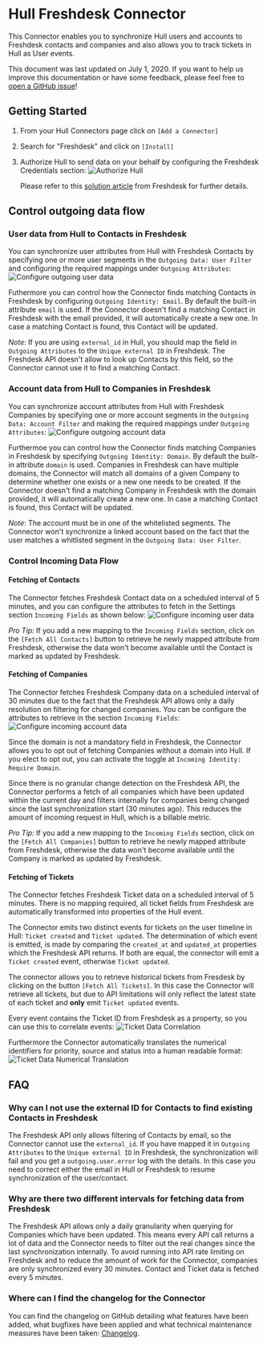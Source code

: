 # Hull Freshdesk Connector

This Connector enables you to synchronize Hull users and accounts to Freshdesk contacts and companies and also allows you to track tickets in Hull as User events.

This document was last updated on July 1, 2020. If you want to help us improve this documentation or have some feedback, please feel free to [open a GitHub issue](https://github.com/SMK1085/hull-freshdesk/issues/new)!

## Getting Started

1. From your Hull Connectors page click on `[Add a Connector]`
2. Search for "Freshdesk" and click on `[Install]`
3. Authorize Hull to send data on your behalf by configuring the Freshdesk Credentials section:
   ![Authorize Hull](./docs/getting_started_01.png)

   Please refer to this [solution article](https://support.freshdesk.com/support/solutions/articles/215517) from Freshdesk for further details.

## Control outgoing data flow

### User data from Hull to Contacts in Freshdesk

You can synchronize user attributes from Hull with Freshdesk Contacts by specifying one or more user segments in the `Outgoing Data: User Filter` and configuring the required mappings under `Outgoing Attributes`:
![Configure outgoing user data](./docs/outgoing_data_01.png)

Futhermore you can control how the Connector finds matching Contacts in Freshdesk by configuring `Outgoing Identity: Email`. By default the built-in attribute `email` is used. If the Connector doesn't find a matching Contact in Freshdesk with the email provided, it will automatically create a new one. In case a matching Contact is found, this Contact will be updated.

_Note_: If you are using `external_id` in Hull, you should map the field in `Outgoing Attributes` to the `Unique external ID` in Freshdesk. The Freshdesk API doesn't allow to look up Contacts by this field, so the Connector cannot use it to find a matching Contact.

### Account data from Hull to Companies in Freshdesk

You can synchronize account attributes from Hull with Freshdesk Companies by specifying one or more account segments in the `Outgoing Data: Account Filter` and making the required mappings under `Outgoing Attributes`:
![Configure outgoing account data](./docs/outgoing_data_02.png)

Furthermoe you can control how the Connector finds matching Companies in Freshdesk by specifying `Outgoing Identity: Domain`. By default the built-in attribute `domain` is used. Companies in Freshdesk can have multiple domains, the Connector will match all domains of a given Company to determine whether one exists or a new one needs to be created. If the Connector doesn't find a matching Company in Freshdesk with the domain provided, it will automatically create a new one. In case a matching Contact is found, this Contact will be updated.

_Note_: The account must be in one of the whitelisted segments. The Connector won't synchronize a linked account based on the fact that the user matches a whitlisted segment in the `Outgoing Data: User Filter`.

### Control Incoming Data Flow

#### Fetching of Contacts

The Connector fetches Freshdesk Contact data on a scheduled interval of 5 minutes, and you can configure the attributes to fetch in the Settings section `Incoming Fields` as shown below:
![Configure incoming user data](./docs/incoming_data_01.png)

_Pro Tip:_ If you add a new mapping to the `Incoming Fields` section, click on the `[Fetch All Contacts]` button to retrieve he newly mapped attribute from Freshdesk, otherwise the data won't become available until the Contact is marked as updated by Freshdesk.

#### Fetching of Companies

The Connector fetches Freshdesk Company data on a scheduled interval of 30 minutes due to the fact that the Freshdesk API allows only a daily resolution on filtering for changed companies. You can be configure the attributes to retrieve in the section `Incoming Fields`:
![Configure incoming account data](./docs/incoming_data_02.png)

Since the domain is not a mandatory field in Freshdesk, the Connector allows you to opt out of fetching Companies without a domain into Hull. If you elect to opt out, you can activate the toggle at `Incoming Identity: Require Domain`.

Since there is no granular change detection on the Freshdesk API, the Connector performs a fetch of all companies which have been updated within the current day and filters internally for companies being changed since the last synchronization start (30 minutes ago). This reduces the amount of incoming request in Hull, which is a billable metric.

_Pro Tip:_ If you add a new mapping to the `Incoming Fields` section, click on the `[Fetch All Companies]` button to retrieve he newly mapped attribute from Freshdesk, otherwise the data won't become available until the Company is marked as updated by Freshdesk.

#### Fetching of Tickets

The Connector fetches Freshdesk Ticket data on a scheduled interval of 5 minutes. There is no mapping required, all ticket fields from Freshdesk are automatically transformed into properties of the Hull event.

The Connector emits two distinct events for tickets on the user timeline in Hull: `Ticket created` and `Ticket updated`.
The determination of which event is emitted, is made by comparing the `created_at` and `updated_at` properties which the Freshdesk API returns. If both are equal, the connector will emit a `Ticket created` event, otherwise `Ticket updated`.

The connector allows you to retrieve historical tickets from Fresdesk by clicking on the button `[Fetch All Tickets]`. In this case the Connector will retrieve all tickets, but due to API limitations will only reflect the latest state of each ticket and **only** emit `Ticket updated` events.

Every event contains the Ticket ID from Freshdesk as a property, so you can use this to correlate events:
![Ticket Data Correlation](./docs/incoming_data_03.png)

Furthermore the Connector automatically translates the numerical identifiers for priority, source and status into a human readable format:
![Ticket Data Numerical Translation](./docs/incoming_data_04.png)

## FAQ

### Why can I not use the external ID for Contacts to find existing Contacts in Freshdesk

The Freshdesk API only allows filtering of Contacts by email, so the Connector cannot use the `external_id`. If you have mapped it in `Outgoing Attributes` to the `Unique external ID` in Freshdesk, the synchronization will fail and you get a `outgoing.user.error` log with the details. In this case you need to correct either the email in Hull or Freshdesk to resume synchronization of the user/contact.

### Why are there two different intervals for fetching data from Freshdesk

The Freshdesk API allows only a daily granularity when querying for Companies which have been updated. This means every API call returns a lot of data and the Connector needs to filter out the real changes since the last synchronization internally. To avoid running into API rate limiting on Freshdesk and to reduce the amount of work for the Connector, companies are only synchronized every 30 minutes. Contact and Ticket data is fetched every 5 minutes.

### Where can I find the changelog for the Connector

You can find the changelog on GitHub detailing what features have been added, what bugfixes have been applied and what technical maintenance measures have been taken: [Changelog](https://github.com/SMK1085/hull-freshdesk/blob/master/CHANGELOG.md).
